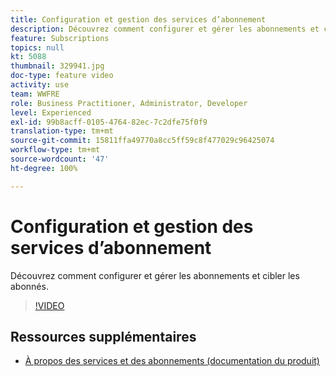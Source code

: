 ```yaml
---
title: Configuration et gestion des services d’abonnement
description: Découvrez comment configurer et gérer les abonnements et cibler les abonnés.
feature: Subscriptions     
topics: null
kt: 5088
thumbnail: 329941.jpg
doc-type: feature video
activity: use
team: WWFRE
role: Business Practitioner, Administrator, Developer
level: Experienced
exl-id: 99b8acff-0105-4764-82ec-7c2dfe75f0f9
translation-type: tm+mt
source-git-commit: 15811ffa49770a8cc5ff59c8f477029c96425074
workflow-type: tm+mt
source-wordcount: '47'
ht-degree: 100%

---
```


# Configuration et gestion des services d’abonnement

Découvrez comment configurer et gérer les abonnements et cibler les abonnés.

>[!VIDEO](https://video.tv.adobe.com/v/329941?quality=12)

## Ressources supplémentaires

* [À propos des services et des abonnements (documentation du produit)](https://experienceleague.adobe.com/docs/campaign-classic/using/sending-messages/subscriptions-and-referrals/about-services-and-subscriptions.html?lang=fr-FR)

